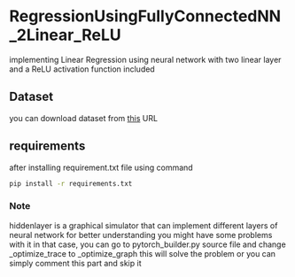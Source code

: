# RegressionUsingFullyConnectedNN_2Linear_ReLU
implementing Linear Regression using neural network with two linear layer and a ReLU activation function included

## Dataset
you can download dataset from [this](https://www.kaggle.com/datasets/yasserh/bike-sharing-dataset) URL 

## requirements
after installing requirement.txt file using command
```bash
pip install -r requirements.txt
```

### Note 
hiddenlayer is a graphical simulator that can implement different layers of neural network for better understanding you might have some problems with it in that case,
you can go to pytorch_builder.py source file and change _optimize_trace to _optimize_graph this will solve the problem or you can simply comment this part and skip it 
